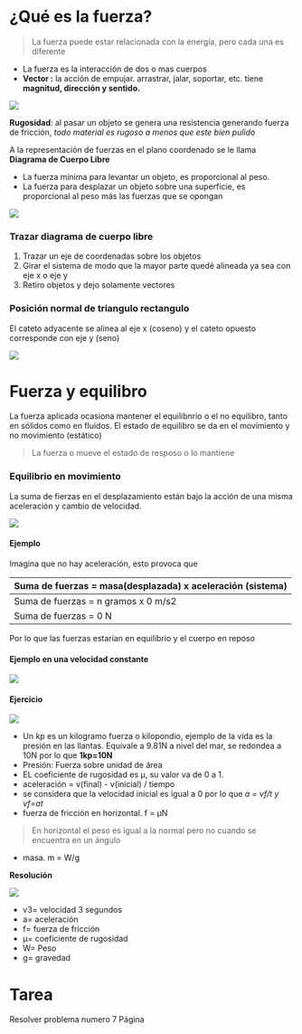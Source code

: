 # ¿Qué es la fuerza?
> La fuerza puede estar relacionada con la energía, pero cada una es diferente

- La fuerza es la interacción de dos o mas cuerpos
- **Vector :** la acción de empujar. arrastrar, jalar, soportar, etc. tiene **magnitud, dirección y sentido.**

<img src="./img/2021-08-10-08-06.png">

**Rugosidad**: al pasar un objeto se genera una resistencia generando fuerza de fricción, *todo material es rugoso a menos que este bien pulido*

A la representación de fuerzas en el plano coordenado se le llama **Diagrama de Cuerpo Libre**

- La fuerza mínima para levantar un objeto, es proporcional al peso.
- La fuerza para desplazar un objeto sobre una superficie, es proporcional al peso más las fuerzas que se opongan
<img src="./img/2021-08-10-08-18.png">

### Trazar diagrama de cuerpo libre
1. Trazar un eje de coordenadas sobre los objetos
2. Girar el sistema de modo que la mayor parte quedé alineada ya sea con eje x o eje y
3. Retiro objetos y dejo solamente vectores

### Posición normal de triangulo rectangulo
El cateto adyacente se alinea al eje x (coseno) y el cateto opuesto corresponde con eje y (seno)

<img src="./img/2021-08-10-08-33.png">

# Fuerza y equilibro

La fuerza aplicada ocasiona mantener el equilibnrio o el no equilibro, tanto en sólidos como en fluidos. El estado de equilibro se da en el movimiento y no movimiento (estático)

> La fuerza o mueve el estado de resposo o lo mantiene

### Equilibrio en movimiento

La suma de fierzas en el desplazamiento están bajo la acción de una misma aceleración y cambio de velocidad.

<img src="./img/2021-08-10-08-48.png">

#### Ejemplo

Imagina que no hay aceleración, esto provoca que 

Suma de fuerzas = masa(desplazada) x aceleración (sistema) |
--- |
Suma de fuerzas = n gramos x 0 m/s2 |
Suma de fuerzas = 0 N |

Por lo que las fuerzas estarían en equilibrio y el cuerpo en reposo

#### Ejemplo en una velocidad constante

<img src="./img/2021-08-10-08-57.png">

#### Ejercicio 

<img src="./img/2021-08-10-09-13.png">

- Un kp es un kilogramo fuerza o kilopondio, ejemplo de la vida es la presión en las llantas. Equivale a 9.81N a nivel del mar, se redondea a 10N por lo que **1kp=10N** 
- Presión: Fuerza sobre unidad de área
- EL coeficiente de rugosidad es µ, su valor va de 0 a 1.
- aceleración = v(final) - v(inicial) / tiempo
- se considera que la velocidad inicial es igual a 0 por lo que *a = vf/t y vf=at*
- fuerza de fricción en horizontal. f = µN
> En horizontal el peso es igual a la normal pero no cuando se encuentra en un ángulo 
- masa. m = W/g

**Resolución**

<img src="./img/2021-08-10-09-23.png">

- v3= velocidad 3 segundos
- a= aceleración
- f= fuerza de fricción
- µ= coeficiente de rugosidad
- W= Peso
- g= gravedad

# Tarea
Resolver problema numero 7 Página